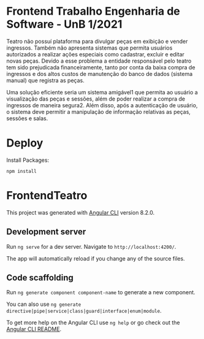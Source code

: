 
# Frontend Trabalho Engenharia de Software - UnB 1/2021


Teatro não possuí plataforma para divulgar peças em exibição e vender ingressos. Também não apresenta sistemas que permita usuários autorizados a realizar ações especiais como cadastrar, excluir e editar novas peças. Devido a esse problema a entidade responsável pelo teatro tem sido prejudicada financeiramente, tanto por conta da baixa compra de ingressos e dos altos custos de manutenção do banco de dados (sistema manual) que registra as peças.


Uma solução eficiente seria um sistema amigável1 que permita ao usuário a visualização das peças e sessões, além de poder realizar a compra de ingressos de maneira segura2. Além disso, após a autenticação de usuário, o sistema deve permitir a manipulação de informação relativas as peças, sessões e salas.
# Deploy

Install Packages:

`npm install`

# FrontendTeatro

This project was generated with [Angular CLI](https://github.com/angular/angular-cli) version 8.2.0.

## Development server

Run `ng serve` for a dev server. Navigate to `http://localhost:4200/`.

The app will automatically reload if you change any of the source files.

## Code scaffolding

Run `ng generate component component-name` to generate a new component.


 You can also use `ng generate directive|pipe|service|class|guard|interface|enum|module`.


To get more help on the Angular CLI use `ng help` or go check out the [Angular CLI README](https://github.com/angular/angular-cli/blob/master/README.md).


